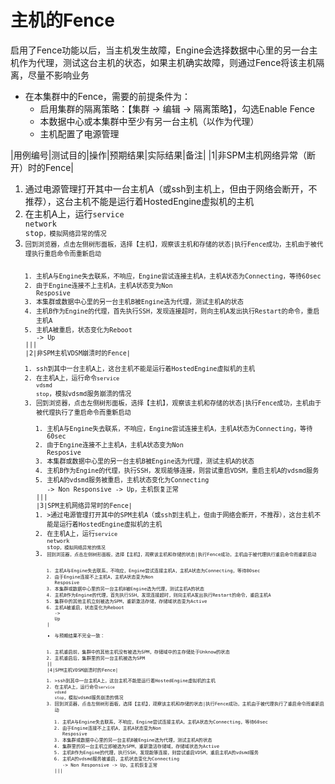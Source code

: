 # 主机的Fence

启用了Fence功能以后，当主机发生故障，Engine会选择数据中心里的另一台主机作为代理，测试这台主机的状态，如果主机确实故障，则通过Fence将该主机隔离，尽量不影响业务

* 在本集群中的Fence，需要的前提条件为：
  * 启用集群的隔离策略：【集群 -> 编辑 -> 隔离策略】，勾选Enable Fence
  * 本数据中心或本集群中至少有另一台主机（以作为代理）
  * 主机配置了电源管理

|用例编号|测试目的|操作|预期结果|实际结果|备注|
|1|非SPM主机网络异常（断开）时的Fence|<ol><li>通过电源管理打开其中一台主机A（或ssh到主机上，但由于网络会断开，不推荐），这台主机不能是运行着HostedEngine虚拟机的主机</li><li>在主机A上，运行<code>service network stop<code>，模拟网络异常的情况</li><li>回到浏览器，点击左侧树形面板，选择【主机】，观察该主机和存储的状态|执行Fence成功，主机由于被代理执行重启命令而重新启动<br /><br /><ol><li>主机A与Engine失去联系，不响应，Engine尝试连接主机A，主机A状态为Connecting，等待60sec</li><li>由于Engine连接不上主机A，主机A状态变为Non Resposive</li><li>本集群或数据中心里的另一台主机B被Engine选为代理，测试主机A的状态</li><li>主机B作为Engine的代理，首先执行SSH，发现连接超时，则向主机A发出执行Restart的命令，重启主机A</li><li>主机A被重启，状态变化为Reboot -> Up</li></ol>|||
|2|非SPM主机VDSM崩溃时的Fence|<ol><li>ssh到其中一台主机A上，这台主机不能是运行着HostedEngine虚拟机的主机</li><li>在主机A上，运行命令<code>service vdsmd stop</code>，模拟vdsmd服务崩溃的情况</li><li>回到浏览器，点击左侧树形面板，选择【主机】，观察该主机和存储的状态|执行Fence成功，主机由于被代理执行了重启命令而重新启动<br /><br /><ol><li>主机A与Engine失去联系，不响应，Engine尝试连接主机A，主机A状态为Connecting，等待60sec</li><li>由于Engine连接不上主机A，主机A状态变为Non Resposive</li><li>本集群或数据中心里的另一台主机B被Engine选为代理，测试主机A的状态</li><li>主机B作为Engine的代理，执行SSH，发现能够连接，则尝试重启VDSM，重启主机A的vdsmd服务</li><li>主机A的vdsmd服务被重启，主机状态变化为Connecting -> Non Responsive -> Up，主机恢复正常</li></ol>|||
|3|SPM主机网络异常时的Fence|<ol><li>>通过电源管理打开其中的SPM主机A（或ssh到主机上，但由于网络会断开，不推荐），这台主机不能是运行着HostedEngine虚拟机的主机</li><li>在主机A上，运行<code>service network stop<code>，模拟网络异常的情况</li><li>回到浏览器，点击左侧树形面板，选择【主机】，观察该主机和存储的状态|执行Fence成功，主机由于被代理执行重启命令而重新启动<br /><br /><ol><li>主机A与Engine失去联系，不响应，Engine尝试连接主机A，主机A状态为Connecting，等待80sec</li><li>由于Engine连接不上主机A，主机A状态变为Non Resposive</li><li>本集群或数据中心里的另一台主机B被Engine选为代理，测试主机A的状态</li><li>主机B作为Engine的代理，首先执行SSH，发现连接超时，则向主机A发出执行Restart的命令，重启主机A</li><li>集群中的其他主机立刻被选为SPM，重新激活存储，存储域状态变为Active</li><li>主机A被重启，状态变化为Reboot -> Up</li></ol>|<ul><li>与预期结果不完全一致：</li></ul><br /><ol><li>主机重启前，集群中的其他主机没有被选为SPM，存储域中的主存储处于Unknow的状态</li><li>主机重启后，集群里的另一台主机被选为SPM</li></ol>||
|4|SPM主机VDSM崩溃时的Fence|<ol><li>>ssh到其中一台主机A上，这台主机不能是运行着HostedEngine虚拟机的主机</li><li>在主机A上，运行命令<code>service vdsmd stop</code>，模拟vdsmd服务崩溃的情况</li><li>回到浏览器，点击左侧树形面板，选择【主机】，观察该主机和存储的状态|执行Fence成功，主机由于被代理执行了重启命令而重新启动<br /><br /><ol><li>主机A与Engine失去联系，不响应，Engine尝试连接主机A，主机A状态为Connecting，等待60sec</li><li>由于Engine连接不上主机A，主机A状态变为Non Resposive</li><li>本集群或数据中心里的另一台主机B被Engine选为代理，测试主机A的状态</li><li>集群里的另一台主机立即被选为SPM，重新激活存储域，存储域状态为Active</li><li>主机B作为Engine的代理，执行SSH，发现能够连接，则尝试重启VDSM，重启主机A的vdsmd服务</li><li>主机A的vdsmd服务被重启，主机状态变化为Connecting -> Non Responsive -> Up，主机恢复正常</li></ol>|||
